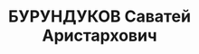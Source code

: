 ---
title: БУРУНДУКОВ Саватей Аристархович
description: 'Род. в 1897, Свердловская обл., Ирбитский р-н, с. Скородум, русский.
  Проживал: Свердловская обл., Ирбитский р-н, с. Зайково. Колхоз им.Сталина, председатель

  Арестован 13.08.1937. Приговор: 20.01.1938 – ВМН. Расстрелян 20.01.1938'
---